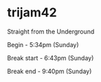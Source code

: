 # trijam42
Straight from the Underground


Begin - 5:34pm (Sunday)

Break start - 6:43pm (Sunday)

Break end - 9:40pm (Sunday)
